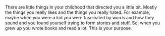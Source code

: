 There are little things in your childhood that directed you a little bit. Mostly the things you really likes and the things you really hated. For example, maybe when you were a kid you were fascinated by words and how they sound and you found yourself trying to form stories and stuff. So, when you grew up you wrote books and read a lot. This is your purpose.